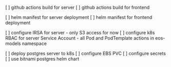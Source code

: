 [ ] github actions build for server
[ ] github actions build for frontend

[ ] helm manifest for server deployment
[ ] helm manifest for frontend deployment

[ ] configure IRSA for server
    - only S3 access for now
[ ] configure k8s RBAC for server Service Account
    - all Pod and PodTemplate actions in eos-models namespace

[ ] deploy postgres server to k8s
    [ ] configure EBS PVC
    [ ] configure secrets
    [ ] use bitnami postgres helm chart